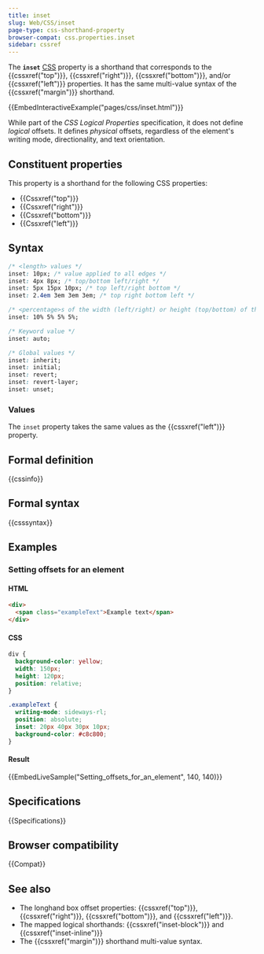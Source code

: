 ```yaml
---
title: inset
slug: Web/CSS/inset
page-type: css-shorthand-property
browser-compat: css.properties.inset
sidebar: cssref
---
```



The **`inset`** [CSS](/en-US/docs/Web/CSS) property is a shorthand that corresponds to the {{cssxref("top")}}, {{cssxref("right")}}, {{cssxref("bottom")}}, and/or {{cssxref("left")}} properties. It has the same multi-value syntax of the {{cssxref("margin")}} shorthand.

{{EmbedInteractiveExample("pages/css/inset.html")}}

While part of the _CSS Logical Properties_ specification, it does not define _logical_ offsets. It defines _physical_ offsets, regardless of the element's writing mode, directionality, and text orientation.

## Constituent properties

This property is a shorthand for the following CSS properties:

- {{Cssxref("top")}}
- {{Cssxref("right")}}
- {{Cssxref("bottom")}}
- {{Cssxref("left")}}

## Syntax

```css
/* <length> values */
inset: 10px; /* value applied to all edges */
inset: 4px 8px; /* top/bottom left/right */
inset: 5px 15px 10px; /* top left/right bottom */
inset: 2.4em 3em 3em 3em; /* top right bottom left */

/* <percentage>s of the width (left/right) or height (top/bottom) of the containing block */
inset: 10% 5% 5% 5%;

/* Keyword value */
inset: auto;

/* Global values */
inset: inherit;
inset: initial;
inset: revert;
inset: revert-layer;
inset: unset;
```

### Values

The `inset` property takes the same values as the {{cssxref("left")}} property.

## Formal definition

{{cssinfo}}

## Formal syntax

{{csssyntax}}

## Examples

### Setting offsets for an element

#### HTML

```html
<div>
  <span class="exampleText">Example text</span>
</div>
```

#### CSS

```css
div {
  background-color: yellow;
  width: 150px;
  height: 120px;
  position: relative;
}

.exampleText {
  writing-mode: sideways-rl;
  position: absolute;
  inset: 20px 40px 30px 10px;
  background-color: #c8c800;
}
```

#### Result

{{EmbedLiveSample("Setting_offsets_for_an_element", 140, 140)}}

## Specifications

{{Specifications}}

## Browser compatibility

{{Compat}}

## See also

- The longhand box offset properties: {{cssxref("top")}}, {{cssxref("right")}}, {{cssxref("bottom")}}, and {{cssxref("left")}}.
- The mapped logical shorthands: {{cssxref("inset-block")}} and {{cssxref("inset-inline")}}
- The {{cssxref("margin")}} shorthand multi-value syntax.
